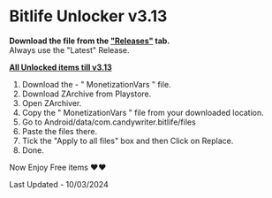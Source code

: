# Bitlife Unlocker v3.13

**Download the file from the ["Releases"](https://github.com/zeropse/bitlife-unlocker/releases/tag/3.13) tab.** <br >Always use the "Latest" Release.

**<ins>All Unlocked items till v3.13</ins>**

1. Download the - " MonetizationVars " file.
2. Download ZArchive from Playstore.
3. Open ZArchiver.
4. Copy the " MonetizationVars " file from your downloaded location.
5. Go to Android/data/com.candywriter.bitlife/files
6. Paste the files there.
7. Tick the "Apply to all files" box and then Click on Replace.
8. Done.

Now Enjoy Free items ❤️❤️

Last Updated - 10/03/2024